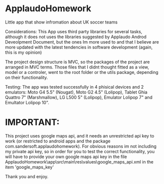 # ApplaudoHomework
Little app that show infromation about UK soccer teams

Considerations:
This App uses third party libraries for several tasks, although it does not uses the libraries suggested by Applaudo Androd Deveolpment Document, but the ones Im more used to and that I believe are more updated with the latest tendencies in software development (again, this is my opinion)

The project design structure is MVC, so the packages of the project are arranged in MVC terms. Those files that I didnt thought fitted as a view, model or a controler, went to the root folder or the utils package, depending on their functionality.

Testing: The app was tested successfully in 4 phisical devices and 2 emulators: Moto G4 5.5" (Nougat), Moto G2 4.5" (Lolipop), Tablet Ghia Quattro 7" (Marshmallow), LG L500 5" (Lolipop), Emulator Lolipop 7" and Emultator Lolipop 10".

# IMPORTANT:
This project uses google maps api, and it needs an unrestricted api key to work (or restricted to android apps and the package com.sandersoft.applaudohomework). For obvious reasons im not including my private api key, so in order for you to test the correct functionality, you will have to provide your own google maps api key in the file
ApplaudoHomework\app\src\main\res\values\google_maps_api.xml
in the item 'google_maps_key'

Thank you and enjoy.
